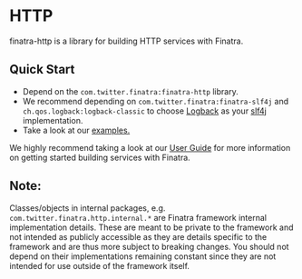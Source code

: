 HTTP
==========================================================
finatra-http is a library for building HTTP services with Finatra.

Quick Start
-----------------------------------------------------------
* Depend on the `com.twitter.finatra:finatra-http` library.
* We recommend depending on `com.twitter.finatra:finatra-slf4j` and `ch.qos.logback:logback-classic` to choose [Logback](http://logback.qos.ch/) as your [slf4j](http://www.slf4j.org/manual.html) implementation.
* Take a look at our [examples.](../examples/)


We highly recommend taking a look at our [User Guide](http://twitter.github.io/finatra/user-guide/) for more information on getting started building services with Finatra.

Note:
-----------------------------------------------------------
Classes/objects in internal packages, e.g. `com.twitter.finatra.http.internal.*` are Finatra framework internal implementation details.
These are meant to be private to the framework and not intended as publicly accessible as they are details specific to the framework and
are thus more subject to breaking changes. You should not depend on their implementations remaining constant since they are not intended
for use outside of the framework itself.